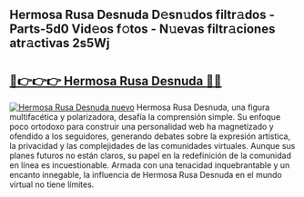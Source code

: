 ## Hermosa Rusa Desnuda D𝚎sn𝚞dos filtr𝚊dos - Parts-5d0 Vid𝚎os f𝚘tos - N𝚞evas filtr𝚊ciones atr𝚊ctivas 2s5Wj

# <h2><a href="http://mb4nf2.tromn.icu/?c=Hermosa+Rusa+Desnuda">🔗👉👉👉 Hermosa Rusa Desnuda 🔗🔗</a></h2>

[![Hermosa Rusa Desnuda nuevo](https://i.imgur.com/pEAQMta.gif)](http://mb4nf2.tromn.icu/?c=Hermosa+Rusa+Desnuda)
Hermosa Rusa Desnuda, una figura multifacética y polarizadora, desafía la comprensión simple. Su enfoque poco ortodoxo para construir una personalidad web ha magnetizado y ofendido a los seguidores, generando debates sobre la expresión artística, la privacidad y las complejidades de las comunidades virtuales. Aunque sus planes futuros no están claros, su papel en la redefinición de la comunidad en línea es incuestionable. Armada con una tenacidad inquebrantable y un encanto innegable, la influencia de Hermosa Rusa Desnuda en el mundo virtual no tiene límites.
